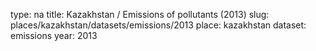 type: na
title: Kazakhstan / Emissions of pollutants (2013)
slug: places/kazakhstan/datasets/emissions/2013
place: kazakhstan
dataset: emissions
year: 2013
